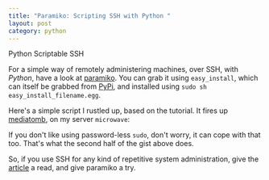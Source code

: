 ```yaml
--- 
title: "Paramiko: Scripting SSH with Python "
layout: post
category: python
---
```

Python Scriptable SSH 

For a simple way of remotely administering machines, over SSH, with *Python*, have a look at [paramiko](http://jessenoller.com/2009/02/05/ssh-programming-with-paramiko-completely-different/ "jessenoller.com - SSH Programming with Paramiko | Completely Different"). You can grab it using `easy_install`, which can itself be grabbed from [PyPi](http://pypi.python.org/pypi/setuptools "Python Package Index : setuptools 0.6c9"), and installed using `sudo sh easy_install_filename.egg`.

Here's a simple script I rustled up, based on the tutorial. It fires up [mediatomb](http://mediatomb.cc/ "MediaTomb - Free UPnP MediaServer"), on my server `microwave`:

<script src="http://gist.github.com/59318.js"></script>

If you don't like using password-less `sudo`, don't worry, it can cope with that too. That's what the second half of the gist above does.

So, if you use SSH for any kind of repetitive system administration, give the 
[article](http://jessenoller.com/2009/02/05/ssh-programming-with-paramiko-completely-different/ "jessenoller.com - SSH Programming with Paramiko | Completely Different") a read, and give paramiko a try.
